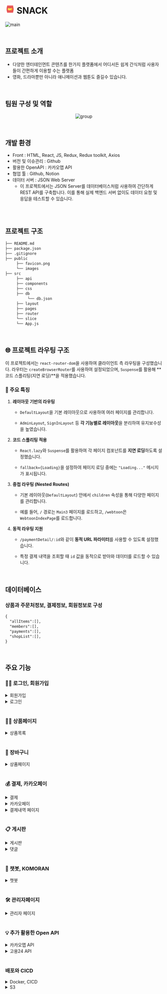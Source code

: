 #  <img src="public/favicon.png" width="30px">  SNACK

![main](https://github.com/user-attachments/assets/36ce865b-5dd3-4efe-a67d-d57d2cdcc4f8)


<br>

## 프로젝트 소개

- 다양한 엔터테인먼트 콘텐츠를 한가지 플랫폼에서 
어디서든 쉽게 간식처럼 사용자들이 간편하게 이용할 수는 플랫폼
- 영화, 드라마뿐만 아니라 애니메이션과 웹툰도 즐길수 있습니다.



<br>

## 팀원 구성 및 역할

<div align="center">

![group](https://github.com/user-attachments/assets/c72fc2df-3eb5-4848-90a6-959a9f47c80c)


</div>

<br>

## 개발 환경

- Front : HTML, React, JS, Redux, Redux toolkit, Axios
- 버전 및 이슈관리 : Github
- 활용한 OpenAPI : 카카오맵 API
- 협업 툴 : Github, Notion
- 데이터 서버 : JSON Web Server
  - 이 프로젝트에서는 JSON Server를 데이터베이스처럼 사용하여 간단하게 REST API를 구축합니다. 이를 통해 실제 백엔드 서버 없이도 데이터 요청 및 응답을 테스트할 수 있습니다.
<br>



<br>

## 프로젝트 구조

```
├── README.md
├── package.json
├── .gitignore
├── public
     ├── favicon.png
     └── images
├── src
     ├── api
     ├── components
     ├── css
     ├── db
          └── db.json
     ├── layout
     ├── pages
     ├── router
     └── slice
     └── App.js
```

<br>

## 🌐 프로젝트 라우팅 구조
이 프로젝트에서는 `react-router-dom`을 사용하여 클라이언트 측 라우팅을 구성했습니다.
라우터는 `createBrowserRouter`를 사용하여 설정되었으며, `Suspense`를 활용해 **코드 스플리팅(지연 로딩)**을 적용했습니다.

### 🚀 주요 특징

1. **레이아웃 기반의 라우팅**

    - `DefaultLayout`을 기본 레이아웃으로 사용하여 여러 페이지를 관리합니다.

    - `AdminLayout`, `SignInLayout` 등 **각 기능별로 레이아웃**을 분리하여 유지보수성을 높였습니다.

2. **코드 스플리팅 적용**

    - `React.lazy`와 `Suspense`를 활용하여 각 페이지 컴포넌트를 **지연 로딩**하도록 설정했습니다.

    - `fallback={Loading}`을 설정하여 페이지 로딩 중에는 `"Loading..."` 메시지가 표시됩니다.

3. **중첩 라우팅 (Nested Routes)**

    - 기본 레이아웃(`DefaultLayout`) 안에서 `children` 속성을 통해 다양한 페이지를 관리합니다.

    - 예를 들어, `/` 경로는 `Main3` 페이지를 로드하고, `/webtoon`은 `WebtoonIndexPage`를 로드합니다.

4. **동적 라우팅 지원**

    - `/paymentDetail/:id`와 같이 **동적 URL 파라미터**를 사용할 수 있도록 설정했습니다.

    - 특정 결제 내역을 조회할 때 `id` 값을 동적으로 받아와 데이터를 로드할 수 있습니다.

<br>

## 데이터베이스
### 상품과 주문처정보, 결제정보, 회원정보로 구성

```
{
  "allItems":[],
  "members":[],
  "payments":[],
  "shopList":[],
}  
```

<br>

## 주요 기능

### 🙎‍♂️ 로그인, 회원가입

<details>
<summary>회원가입</summary>

<br>
  
- 플랫폼 접속 시 우측 상단에 있는 회원가입을 할 수 있습니다.
- 이메일, 비밀번호, 주소, 이름, 전화번호를 입력합니다.
- 입력 정보는 `ustState`로 관리하며, 회원가입 시 데이터를 `axios`를 통해 가상 서버로 보내게 됩니다.
- 회원가입시 **이메일 중복 체크**를 진행합니다.

![image](https://github.com/user-attachments/assets/2197c400-487f-4f0b-ad19-ee31f522a1b9)


</details>

<details>
<summary>로그인</summary>

<br>
    
- 이메일과 비밀번호를 입력해 로그인합니다.
- 로그인 정보와 가상 서버의 회원정보를 비교해 일치할 시 로그인을 진행합니다.
- `Redux slice`를 이용해 로그인Slice를 만들어 로그인 상태를 유지합니다.

![image](https://github.com/user-attachments/assets/e2d0a61c-934a-434f-b127-38b870873f23)


</details>

<br>

### 🙎‍♂️ 상품페이지

<details>
<summary>상품목록</summary>

<br>
  
- 영화, 웹툰, 드라마, 애니메이션으로 나뉘며 각 페이지에서 `axios`로 데이터를 가져온 후 타입에 맞는 상품만 보이도록 `filter`로 구분했습니다.
- 각 페이지에서 장르별로 상품을 또 나누어 보기 편하게 나누었습니다.
- 각 페이지가 렌더링될 때 상품이 보일수 있도록 `useEffect`를 사용했습니다.
- 상품의 상세정보는 모달창에 나타나고 모달창에 상태는 `useState`로 관리됩니다.

![image](https://github.com/user-attachments/assets/915966a6-227a-4df4-a2e6-32db536c7ccf)


</details>

<br>

### 🛒 장바구니

<details>
<summary>상품페이지</summary>

<br>
   
- 멘토회원이 등록한 상품을 볼 수 있으며 가격과 카테고리를 확인할 수 있습니다.
- 원하는 상품을 장바구니에 담을 수 있고, 장바구니에 담을 시 데이터베이스에 장바구니정보를 저장합니다.
- Redux slice를 이용해 백엔드 서버에서 장바구니 정보를 가져오고 아이템 선택,전체삭제를 할 수 있습니다.

![Image](https://github.com/user-attachments/assets/fef0e087-9542-4f1c-8555-6e689f9df0d5)

</details>
<br>

### 💰 결제, 카카오페이

<details>
<summary>결제</summary>

<br>
   
- 결제페이지는 총 3단계로 나뉘어 있으며, 각 단계별 컴포넌트로 구분하여 관리했습니다.
- useState로 단계별 상태를 관리해 각 단계로 이동할 수 있고, 주문자의 정보확인, 결제방법 선택, 결제완료로 구분됩니다.
- 결제정보는 데이터베이스에 저장되며, 결제 성공 시 장바구니 데이터와, 장바구니 Slice 아이템이 삭제됩니다.

![Image](https://github.com/user-attachments/assets/d996af72-08a5-4d9f-aea6-fbe6f6cac506)

</details>

<details>
<summary>카카오페이</summary>

<br>
   
- 2단계에서 카카오페이를 선택할 시 카카오페이 API에서 제공하는 결제페이지로 이동한 후, 모바일로 결제를 진행합니다.
- 결제방법이 카카오페이로 데이터베이스에 저장되며, 마찬가지로 장바구니 데이터를 삭제합니다.

![Image](https://github.com/user-attachments/assets/911dce44-bf79-42f2-a2dd-b4e2816fc498)

</details>

<details>
<summary>결제내역 페이지</summary>

<br>
   
- 결제내역 페이지에서는 결제한 목록들을 볼 수 있고, 결제 수단별, 시간별 정렬기능을 구현했습니다.
<br>
- 밑에 영상은 결제 기능의 풀영상입니다. 

![Image](https://github.com/user-attachments/assets/2021c2ce-a856-44ae-8396-56c730f2b97b)

</details>

<br>

### 📋 게시판

<details>
<summary>게시판</summary>

<br>
   
- 왼쪽 프로필 영역은 로그인시 저장된 쿠키를 가져와서 로그인 상태를 구분해 구현했습니다.
- 게시글 목록은 페이지으로 구현되어있습니다.
- 모든 회원이 작성한 게시글을 볼 수 있으며, 작성된 글의 카테고리별 정렬기능을 통해 볼 수 있습니다.
- 게시글 수정과 삭제는 내가 작성한 글만 가능하고, 게시글 작성 시 카테고리 선택을 모달창 형식으로 나타내 모달창의 상태를 useState로 관리합니다.

<br>
- 게시글 작성
  
![Image](https://github.com/user-attachments/assets/7a44d0d6-e201-4fa2-abbd-fb89a5b5da9b)

<br>
- 게시글 열람

![Image](https://github.com/user-attachments/assets/40e0e84e-4074-476e-96c5-8a1f71d05b3c)

</details>

<details>
<summary>댓글</summary>

<br>
   
- 게시판과 마찬가지로 댓글의 수정,삭제도 본인의 글만 가능합니다.
- 댓글 목록을 페이징으로 구현하여 사용자가 보기 편리하게 구현했습니다.

![Image](https://github.com/user-attachments/assets/c043590e-1bf2-4ad2-8cc1-796553f53b6d)

</details>
<br>

### 🤖 챗봇, KOMORAN

<details>
<summary>챗봇</summary>

<br>
   
- 코모란 형태소 분석기를 활용하여 사용자가 검색한 키워드를 확인 후 데이터를 제공합니다.
- 일반 페이지의 레이아웃 위에 나타납니다.

![Image](https://github.com/user-attachments/assets/34204640-6cdf-458a-a439-2ddc387108cf)

</details>
<br>

### 🛠️ 관리자페이지

<details>
<summary>관리자 페이지</summary>

<br>

- 일반 페이지와 구분되도록 레이아웃을 변경해 헤더대신 왼쪽 메뉴바가 나타납니다
- 관리자 페이지는 회원,상품,결제 등 항목별로 페이지로 나뉘고 왼쪽에 메뉴를 클릭 시 각 페이지가 렌더링됩니다.
- 각 페이지는 목록이 페이징으로 구현되었고, 기본적인 CRUD가 전부 가능합니다.

![Image](https://github.com/user-attachments/assets/d8d19f7f-cce5-489d-aafc-d642150a486e)

</details>
<br>

### 💡 추가 활용한 Open API

<details>
<summary>카카오맵 API</summary>

<br>
   
- 고객센터 페이지를 만들어 회사위치와 전화번호를 확인할 수 있고 지도와 마커를 구현했습니다.

![Image](https://github.com/user-attachments/assets/c5d1ec7a-f7b5-45d5-be6f-7a2b73f1db4a)

</details>

<details>
<summary>고용24 API</summary>

<br>
   
- 고용24 API를 이용해 공채속보 데이터를 가져오고, xml형식의 데이터를 xmlMapper를 통해 json으로 변환 후 React 프론트 페이지에서 공채속보를 열람할 수 있습니다.

![Image](https://github.com/user-attachments/assets/651f77a1-fdef-4274-83ac-9eeadd24a0c6)

</details>
<br>

### 배포와 CICD

<details>
<summary>Docker, CICD</summary>

<br>
   
- 프론트, 백엔드 개발환경이 달라 DockerFile을 따로 작성 후 image를 만들고 배포합니다.
- 배포된 image는 EC2에서 pull해서 실행합니다.
- image를 빌드하고 배포하는 과정을 github actions를 통해 자동화합니다.

<img src="https://github.com/user-attachments/assets/2e84381b-7850-4c89-be8c-9dd7f32b8d04" width="400px">
<br>

- github actions를 통해 배포되는 영상입니다.

![Image](https://github.com/user-attachments/assets/a174ad93-07d1-4061-9936-5cd953429a0c)
  
</details>

<details>
<summary>S3</summary>

<br>
   
- 프로젝트 진행 중 필요한 이미지나 프로필 수정, 게시글 이미지 첨부를 할 시 이미지의 관리가 용이하며 보안이 좋은 S3를 사용해 파일 수정, 삭제를 합니다.
- 프론트에서 파일 입력 필드를 통해 백엔드 서버로 이미지를 전송하게 되면 백엔드에서 만든 S3Service와 S3Config 클래스를 통해 S3에 파일을 저장합니다.

![Image](https://github.com/user-attachments/assets/97cb4f40-b592-4d92-9ba5-0383e74098ad)

</details>

